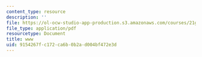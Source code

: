 ```yaml
---
content_type: resource
description: ''
file: https://ol-ocw-studio-app-production.s3.amazonaws.com/courses/21g-114-chinese-vi-streamlined-spring-2005/9154267fc172ca6b0b2ad004bf472e3d_MIT21G_114S05_4_04f.pdf
file_type: application/pdf
resourcetype: Document
title: www
uid: 9154267f-c172-ca6b-0b2a-d004bf472e3d
---
```

